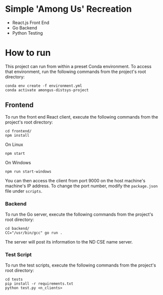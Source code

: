 # Simple 'Among Us' Recreation

- React.js Front End
- Go Backend
- Python Testing

# How to run

This project can run from within a preset Conda environment. To access that environment, run the following commands from the project's root directory:

```
conda env create -f environment.yml
conda activate amongus-distsys-project
```

## Frontend

To run the front end React client, execute the following commands from the project's root directory:

```
cd frontend/
npm install
```

On Linux

```
npm start
```

On Windows

```
npm run start-windows
```

You can then access the client from port 9000 on the host machine's machine's IP address.
To change the port number, modify the `package.json` file under `scripts`.

### Backend

To run the Go server, execute the following commands from the project's root directory:

```
cd backend/
CC="/usr/bin/gcc" go run .
```

The server will post its information to the ND CSE name server.

### Test Script

To run the test scripts, execute the following commands from the project's root directory:

```
cd tests
pip install -r requirements.txt
python test.py <n_clients>
```
